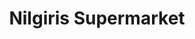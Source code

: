 ---
title: "Nilgiris Supermarket"
url: /ettumanoor-kerala/nilgiris-supermarket/
shop: supermarket
---